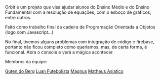 ﻿Orbit é um projeto que visa ajudar alunos do Ensino Médio e do Ensino Fundamental com a resolução de equações, com o esboço de gráficos, entre outros.
 
 Feito como trabalho final da cadeira de Programação Orientada a Objetos (logo com Javascript...)
 
 No final, tivemos alguns problemas com integração de código e firebase, portanto não ficou completo como queríamos, mas, de certa forma, é funcional. Abra o console e verá a mágica acontecer.
 
 Membros da equipe:
 
 [Guten do Berg](https://github.com/Gutemberg370)
 [Luan Futebolista](https://github.com/jose-luan19)
 [Magnus](https://github.com/MagnoCarta)
 [Matheus Asiatico](https://github.com/matheusb432)
